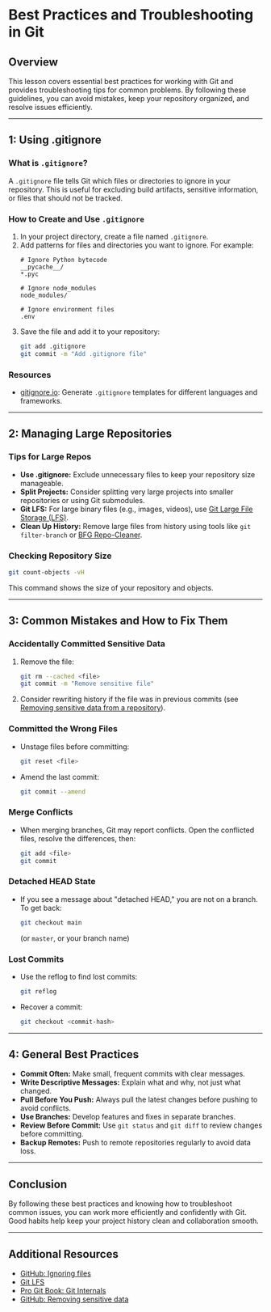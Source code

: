 # Best Practices and Troubleshooting in Git

## Overview
This lesson covers essential best practices for working with Git and provides troubleshooting tips for common problems. By following these guidelines, you can avoid mistakes, keep your repository organized, and resolve issues efficiently.

---

## 1: Using .gitignore

### What is `.gitignore`?
A `.gitignore` file tells Git which files or directories to ignore in your repository. This is useful for excluding build artifacts, sensitive information, or files that should not be tracked.

### How to Create and Use `.gitignore`
1. In your project directory, create a file named `.gitignore`.
2. Add patterns for files and directories you want to ignore. For example:
   ```
   # Ignore Python bytecode
   __pycache__/
   *.pyc

   # Ignore node_modules
   node_modules/

   # Ignore environment files
   .env
   ```
3. Save the file and add it to your repository:
   ```bash
   git add .gitignore
   git commit -m "Add .gitignore file"
   ```

### Resources
- [gitignore.io](https://www.toptal.com/developers/gitignore): Generate `.gitignore` templates for different languages and frameworks.

---

## 2: Managing Large Repositories

### Tips for Large Repos
- **Use .gitignore:** Exclude unnecessary files to keep your repository size manageable.
- **Split Projects:** Consider splitting very large projects into smaller repositories or using Git submodules.
- **Git LFS:** For large binary files (e.g., images, videos), use [Git Large File Storage (LFS)](https://git-lfs.github.com/).
- **Clean Up History:** Remove large files from history using tools like `git filter-branch` or [BFG Repo-Cleaner](https://rtyley.github.io/bfg-repo-cleaner/).

### Checking Repository Size
```bash
git count-objects -vH
```
This command shows the size of your repository and objects.

---

## 3: Common Mistakes and How to Fix Them

### Accidentally Committed Sensitive Data
1. Remove the file:
   ```bash
   git rm --cached <file>
   git commit -m "Remove sensitive file"
   ```
2. Consider rewriting history if the file was in previous commits (see [Removing sensitive data from a repository](https://docs.github.com/en/github/authenticating-to-github/removing-sensitive-data-from-a-repository)).

### Committed the Wrong Files
- Unstage files before committing:
  ```bash
  git reset <file>
  ```
- Amend the last commit:
  ```bash
  git commit --amend
  ```

### Merge Conflicts
- When merging branches, Git may report conflicts. Open the conflicted files, resolve the differences, then:
  ```bash
  git add <file>
  git commit
  ```

### Detached HEAD State
- If you see a message about "detached HEAD," you are not on a branch. To get back:
  ```bash
  git checkout main
  ```
  (or `master`, or your branch name)

### Lost Commits
- Use the reflog to find lost commits:
  ```bash
  git reflog
  ```
- Recover a commit:
  ```bash
  git checkout <commit-hash>
  ```

---

## 4: General Best Practices

- **Commit Often:** Make small, frequent commits with clear messages.
- **Write Descriptive Messages:** Explain what and why, not just what changed.
- **Pull Before You Push:** Always pull the latest changes before pushing to avoid conflicts.
- **Use Branches:** Develop features and fixes in separate branches.
- **Review Before Commit:** Use `git status` and `git diff` to review changes before committing.
- **Backup Remotes:** Push to remote repositories regularly to avoid data loss.

---

## Conclusion
By following these best practices and knowing how to troubleshoot common issues, you can work more efficiently and confidently with Git. Good habits help keep your project history clean and collaboration smooth.

---

## Additional Resources
- [GitHub: Ignoring files](https://docs.github.com/en/get-started/getting-started-with-git/ignoring-files)
- [Git LFS](https://git-lfs.github.com/)
- [Pro Git Book: Git Internals](https://git-scm.com/book/en/v2/Git-Internals-Plumbing-and-Porcelain)
- [GitHub: Removing sensitive data](https://docs.github.com/en/github/authenticating-to-github/removing-sensitive-data-from-a-repository)
